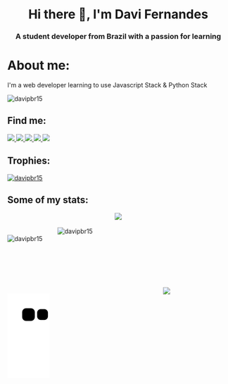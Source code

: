 <h1 align="center">Hi there 👋, I'm Davi Fernandes</h1>
<h3 align="center">A student developer from Brazil with a passion for learning</h3>

<h1>About me:</h1>
<p>I'm a web developer learning to use Javascript Stack & Python Stack</p>

<p align="left"> <img src="https://komarev.com/ghpvc/?username=DaviFernandesDaSilva&label=Profile%20views&color=3e4041&style=flat" alt="davipbr15" /> </p>
<p>
<h2>Find me:</h2>
<a href="https://wa.link/02mvpq"><img src="https://img.shields.io/badge/WhatsApp-25D366?style=for-the-badge&logo=whatsapp&logoColor=white"> </img></a>
<a href="mailto:davipbr90@gmail.com?subject=Hello%20Davi!"><img src="https://img.shields.io/badge/Gmail-D14836?style=for-the-badge&logo=gmail&logoColor=white"> </img></a>
<a href="https://www.instagram.com/davii.f/"><img src="https://img.shields.io/badge/Instagram-E4405F?style=for-the-badge&logo=instagram&logoColor=white"> </img></a>
<a href="https://github.com/DaviFernandesDaSilva"><img src="https://img.shields.io/badge/GitHub-100000?style=for-the-badge&logo=github&logoColor=white"> </img></a>
<a href="https://steamcommunity.com/id/DaviFernandesDaSilva/"><img src="https://img.shields.io/badge/Steam-000000?style=for-the-badge&logo=steam&logoColor=white"> </img></a>
</p>
<h2 align="left">Trophies:</h2>
<p align="left"> <a href="https://github.com/ryo-ma/github-profile-trophy"><img src="https://github-profile-trophy.vercel.app/?username=DaviFernandesDaSilva&theme=monokai" alt="davipbr15" /></a> </p>
<div>
<h2 align="left">Some of my stats:</h2>
    <p align="center">
        <img src="https://github-readme-stats.vercel.app/api/?username=DaviFernandesDaSilva&show_icons=true&theme=dark"/>
    </p>
<p><img align="right" width="390px" src="https://github-readme-streak-stats.herokuapp.com/?user=DaviFernandesDaSilva&theme=dark" alt="davipbr15" />
<img align="left" width="370px" src="https://github-readme-stats.vercel.app/api/top-langs?username=DaviFernandesDaSilva&show_icons=true&theme=dark&locale=en&layout=compact" alt="davipbr15" /></p>
</div>
<br><br>
<br><br>
<br><br>
<br><br>

<div align="right">
<img align="right" width="150px" src="https://images.credly.com/size/340x340/images/73e4a58b-a8ef-41a3-a7db-9183dd269882/image.png"/>
</div>

  ![Snake animation](https://github.com/DaviFernandesDaSilva/DaviFernandesDaSilva/blob/output/github-contribution-grid-snake.svg)
